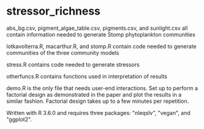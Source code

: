 # stressor_richness

abs_bg.csv, pigment_algae_table.csv, pigments.csv, and sunlight.csv all contain information needed to generate Stomp phytoplankton communities

lotkavolterra.R, macarthur.R, and stomp.R contain code needed to generate communities of the three community models

stress.R contains code needed to generate stressors

otherfuncs.R contains functions used in interpretation of results

demo.R is the only file that needs user-end interactions. Set up to perform a factorial design as demonstrated in the paper and plot the results in a similar fashion. Factorial design takes up to a few minutes per repetition.

Written with R 3.6.0 and requires three packages: "nleqslv", "vegan", and "ggplot2".


